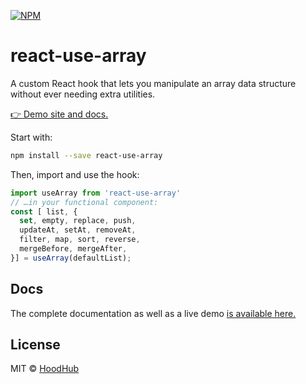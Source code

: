 [![NPM](https://img.shields.io/npm/v/use-array.svg)](https://www.npmjs.com/package/react-use-array)
# react-use-array

A custom React hook that lets you manipulate an array data structure without ever needing extra utilities.

[👉 Demo site and docs.](https://hoodhub.github.io/react-use-array/)

Start with:

```bash
npm install --save react-use-array
```

Then, import and use the hook:

```javascript
import useArray from 'react-use-array'
// …in your functional component:
const [ list, {
  set, empty, replace, push,
  updateAt, setAt, removeAt,
  filter, map, sort, reverse,
  mergeBefore, mergeAfter,
}] = useArray(defaultList);
```

## Docs

The complete documentation as well as a live demo [is available here.](https://hoodhub.github.io/react-use-array/)

## License

MIT © [HoodHub](https://github.com/hoodhub)
